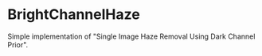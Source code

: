 BrightChannelHaze
=================

Simple implementation of "Single Image Haze Removal Using Dark Channel Prior".
